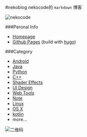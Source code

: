 #nekoblog
nekocode的 `markdown` 博客

![nekocode](http://git.oschina.net/uploads/images/2015/0511/224233_643a775d_8742.png "nekocode")

###Peronal Info
- [Homepage](http://dwz.cn/mark-yueng)
- [Github Pages](http://nekocode.github.io/) (build with [hugo](http://git.oschina.net/nekocode/nekoblog/tree/master/hugo_blog))

###Category
- [Android](category/android)
- [Java](http://git.oschina.net/nekocode/nekoblog/tree/master/category/java)
- [Python](http://git.oschina.net/nekocode/nekoblog/tree/master/category/python)
- [C++](http://git.oschina.net/nekocode/nekoblog/tree/master/category/c++)
- [Shader Effects](http://git.oschina.net/nekocode/nekoblog/tree/master/category/shader)
- [UI Design](http://git.oschina.net/nekocode/nekoblog/tree/master/category/ui)
- [Web Tools](http://git.oschina.net/nekocode/nekoblog/tree/master/category/tool)
- [Note](http://git.oschina.net/nekocode/nekoblog/tree/master/category/note)
- [Linux](http://git.oschina.net/nekocode/nekoblog/tree/master/category/linux)
- [OS X](http://git.oschina.net/nekocode/nekoblog/tree/master/category/os_x)
- [kotlin](http://git.oschina.net/nekocode/nekoblog/tree/master/category/kotlin)
- more...

![二维码](http://git.oschina.net/uploads/images/2015/0512/222407_1417b5cd_8742.png "二维码")